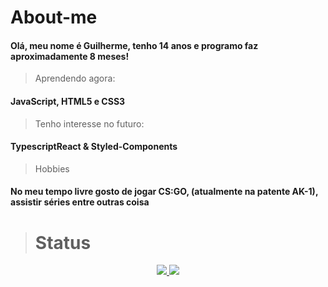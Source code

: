 # About-me

#### Olá, meu nome é Guilherme, tenho 14 anos e programo faz aproximadamente 8 meses!

> Aprendendo agora:

#### JavaScript, HTML5 e CSS3

> Tenho interesse no futuro:

#### TypescriptReact & Styled-Components

> Hobbies

#### No meu tempo livre gosto de jogar CS:GO, (atualmente na patente AK-1), assistir séries entre outras coisa


> # Status


<p align = "center">
 <a href="https://github.com/gbrasil3g/">
  <img src = "https://github-readme-stats.vercel.app/api?username=gbrasil3g&show_icons=true&theme=dark&line_height=27">
 <img src = "https://github-readme-stats.vercel.app/api/top-langs/?username=gbrasil3g&layout=demo&theme=dark">
 </a>
 </p>
